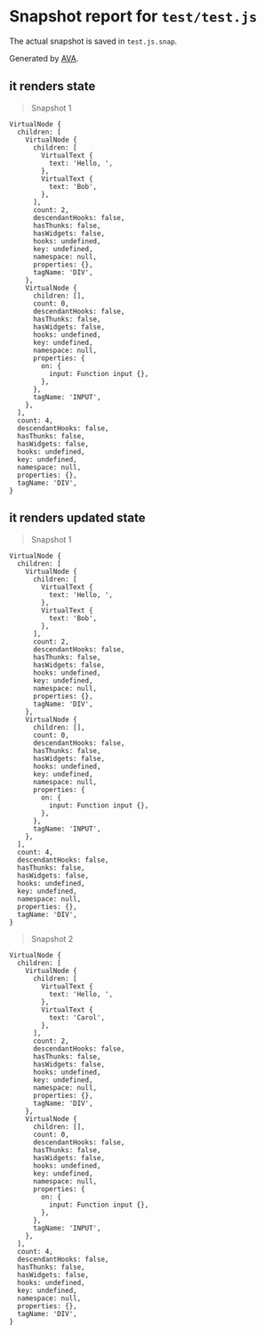 # Snapshot report for `test/test.js`

The actual snapshot is saved in `test.js.snap`.

Generated by [AVA](https://ava.li).

## it renders state

> Snapshot 1

    VirtualNode {
      children: [
        VirtualNode {
          children: [
            VirtualText {
              text: 'Hello, ',
            },
            VirtualText {
              text: 'Bob',
            },
          ],
          count: 2,
          descendantHooks: false,
          hasThunks: false,
          hasWidgets: false,
          hooks: undefined,
          key: undefined,
          namespace: null,
          properties: {},
          tagName: 'DIV',
        },
        VirtualNode {
          children: [],
          count: 0,
          descendantHooks: false,
          hasThunks: false,
          hasWidgets: false,
          hooks: undefined,
          key: undefined,
          namespace: null,
          properties: {
            on: {
              input: Function input {},
            },
          },
          tagName: 'INPUT',
        },
      ],
      count: 4,
      descendantHooks: false,
      hasThunks: false,
      hasWidgets: false,
      hooks: undefined,
      key: undefined,
      namespace: null,
      properties: {},
      tagName: 'DIV',
    }

## it renders updated state

> Snapshot 1

    VirtualNode {
      children: [
        VirtualNode {
          children: [
            VirtualText {
              text: 'Hello, ',
            },
            VirtualText {
              text: 'Bob',
            },
          ],
          count: 2,
          descendantHooks: false,
          hasThunks: false,
          hasWidgets: false,
          hooks: undefined,
          key: undefined,
          namespace: null,
          properties: {},
          tagName: 'DIV',
        },
        VirtualNode {
          children: [],
          count: 0,
          descendantHooks: false,
          hasThunks: false,
          hasWidgets: false,
          hooks: undefined,
          key: undefined,
          namespace: null,
          properties: {
            on: {
              input: Function input {},
            },
          },
          tagName: 'INPUT',
        },
      ],
      count: 4,
      descendantHooks: false,
      hasThunks: false,
      hasWidgets: false,
      hooks: undefined,
      key: undefined,
      namespace: null,
      properties: {},
      tagName: 'DIV',
    }

> Snapshot 2

    VirtualNode {
      children: [
        VirtualNode {
          children: [
            VirtualText {
              text: 'Hello, ',
            },
            VirtualText {
              text: 'Carol',
            },
          ],
          count: 2,
          descendantHooks: false,
          hasThunks: false,
          hasWidgets: false,
          hooks: undefined,
          key: undefined,
          namespace: null,
          properties: {},
          tagName: 'DIV',
        },
        VirtualNode {
          children: [],
          count: 0,
          descendantHooks: false,
          hasThunks: false,
          hasWidgets: false,
          hooks: undefined,
          key: undefined,
          namespace: null,
          properties: {
            on: {
              input: Function input {},
            },
          },
          tagName: 'INPUT',
        },
      ],
      count: 4,
      descendantHooks: false,
      hasThunks: false,
      hasWidgets: false,
      hooks: undefined,
      key: undefined,
      namespace: null,
      properties: {},
      tagName: 'DIV',
    }
